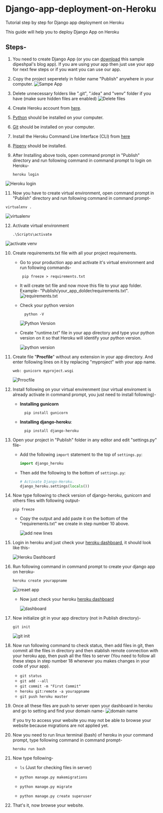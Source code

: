 
# Django-app-deployment-on-Heroku
Tutorial step by step for Django app deployment on Heroku

This guide will help you to deploy Django App on Heroku

## Steps-

1. You need to create Django App (or you can [download](https://github.com/Dipeshpal/Dipesh-Pal-Django_Website) this sample dipeshpal's blog app). If you are using your app then just use your app for next few steps or if you want you can use our app.

2. Copy the project seperetely in folder name "Publish" anywhere in your computer.
![Sampe App](https://i.ibb.co/DrNw75B/1.png)

3. Delete unnecessary folders like ".git", ".idea" and "venv" folder if you have  (make sure hidden files are enabled)
![Delete files](https://i.ibb.co/gv9v2SY/2.png)

4. Create Heroku account from [here](https://id.heroku.com/login).

5. [Python](https://www.python.org/) should be installed on your computer.

6. [Git](https://git-scm.com/book/en/v2/Getting-Started-Installing-Git) should be installed on your computer.

7. Install the Heroku Command Line Interface (CLI) from [here](https://devcenter.heroku.com/articles/getting-started-with-python#set-up)

8.  [Pipenv](https://pypi.org/project/pipenv/) should be installed.

9. After Installing above tools, open command prompt in "Publish" directory and run following command in command prompt to login on Heroku-

       heroku login

 ![Heroku login](https://i.ibb.co/m57X3cP/3.png)

11.  Now you have to create virtual environment, open command prompt in "Publish" directory and run following command in command prompt-

    virtualenv .

![virtualenv](https://i.ibb.co/n3cgjHr/4.png)


12. Activate virtual environment

        .\Scripts\activate

![activate venv](https://i.ibb.co/RjRfkT7/5.png)

10. Create requirements.txt file with all your project requirements.	
	
	 - Go to your production app and activate it's virtual environment and run following commands- 
		
		    pip freeze > requirements.txt
	
	- It will create txt file and now move this file to your app folder. Example- "Publish/your_app_dolder/requirements.txt". 
	![requirements.txt](https://i.ibb.co/G9yPg3P/6.png)

	- Check your python version

		    python -V
	
		![Python Version](https://i.ibb.co/4JGYRG5/7.png)

	- Create "runtime.txt" file in your app directory and type your python version on it so that Heroku will identify your python version.
	
		![python version](https://i.ibb.co/y6Yh2q1/8.png)

11. Create file "**Procfile**" without any extension in your app directory. And enter following lines on it by replacing "myproject" with your app name.

	```
	web: gunicorn myproject.wsgi
	```
	![Prrocfile](https://i.ibb.co/CQzHNSv/9.png)

12. Install following on your virtual envirenment (our virtual enviroment is already activate in command prompt, you just need to install following)-

	- **Installing gunicorn**
	
		    pip install gunicorn
	
	- **Installing django-heroku**:

		    pip install django-heroku

13. Open your project in "Publish" folder in  any editor and edit "settings.py" file-

	- Add the following  `import`  statement to the top of  `settings.py`:

		```python
		import django_heroku
		```


	- Then add the following to the bottom of  `settings.py`:

		```python
		# Activate Django-Heroku.
		django_heroku.settings(locals())
		``` 
 
14. Now type following to check version of django-heroku, gunicorn and others files with following output-
		
		pip freeze
	
	- Copy the output and add paste it on the bottom of the "requirements.txt" we create in step number 10 above.
	
		![add new lines](https://i.ibb.co/fMhdT0w/10.png)

15. Login in heroku and just check your [heroku dashboard](https://dashboard.heroku.com/apps), it should look like this-

	![Heroku Dashboard](https://i.ibb.co/2N571HB/11.png)

16. Run following command in command prompt to create your django app on heroku-
	
	    heroku create yourappname

	![creaet app](https://i.ibb.co/zPF5zJj/12.png)
   
    - Now just check your heroku [heroku dashboard](https://dashboard.heroku.com/apps)
		
		![dashboard](https://i.ibb.co/56XfGfD/13.png)

17. Now initialize git in your app directory (not in Publish directory)-

	    git init
	![git init](https://i.ibb.co/rHBQPb7/14.png)

18. Now run following command to check status, then add files in git, then commit all the files in directory and then stablish remote connection with your heroku app, then push all the files to server (You need to follow all these steps in step number 18 whenever you makes changes in your code of your app).

	- `git status`
	- `git add --all`
	- `git commit -m "First Commit"`
	- `heroku git:remote -a yourappname`
	- `git push heroku master`

19. Once all these files are push to server open your dashboard in heroku and go to setting and find your domain name-
	![domain name](https://i.ibb.co/KmCWv7K/15.png)
	
	If you try to access your website you may not be able to browse your website because migrations are not applied yet.

20. Now you need to run linux terminal (bash) of heroku in your command prompt, type following command in command prompt-
	
	    heroku run bash

21. Now type following-

	- `ls` (Just for checking files in server)

	- `python manage.py makemigrations`

	- `python manage.py migrate`

	- `python manage.py create superuser`

23.  That's it, now browse your website.
